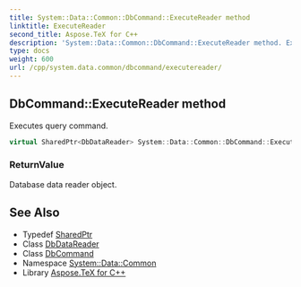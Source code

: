 ```yaml
---
title: System::Data::Common::DbCommand::ExecuteReader method
linktitle: ExecuteReader
second_title: Aspose.TeX for C++
description: 'System::Data::Common::DbCommand::ExecuteReader method. Executes query command in C++.'
type: docs
weight: 600
url: /cpp/system.data.common/dbcommand/executereader/
---
```

## DbCommand::ExecuteReader method


Executes query command.

```cpp
virtual SharedPtr<DbDataReader> System::Data::Common::DbCommand::ExecuteReader()
```


### ReturnValue

Database data reader object.

## See Also

* Typedef [SharedPtr](../../../system/sharedptr/)
* Class [DbDataReader](../../dbdatareader/)
* Class [DbCommand](../)
* Namespace [System::Data::Common](../../)
* Library [Aspose.TeX for C++](../../../)

